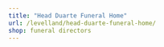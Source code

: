 ```yaml
---
title: "Head Duarte Funeral Home"
url: /levelland/head-duarte-funeral-home/
shop: funeral directors
---
```

